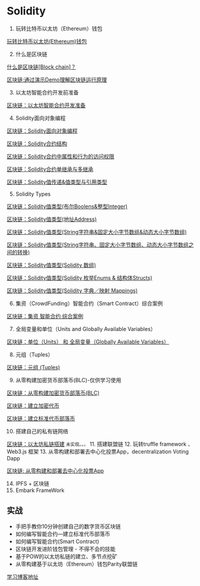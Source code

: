 # Solidity

1. 玩转比特币以太坊（Ethereum）钱包

[玩转比特币以太坊(Ethereum)钱包](https://blog.csdn.net/wtdask/article/details/81870520)

2. 什么是区块链

[什么是区块链[Block chain]？](https://blog.csdn.net/wtdask/article/details/81874367)

[区块链:通过演示Demo理解区块链运行原理](https://blog.csdn.net/wtdask/article/details/81903953)

3. 以太坊智能合约开发前准备

[区块链：以太坊智能合约开发准备](https://blog.csdn.net/wtdask/article/details/81911023)

4. Solidity面向对象编程

[区块链：Solidity面向对象编程](https://blog.csdn.net/wtdask/article/details/81944349)

[区块链：Solidity合约结构](https://blog.csdn.net/wtdask/article/details/81945422)

[区块链：Solidity合约中属性和行为的访问权限](https://blog.csdn.net/wtdask/article/details/81947743)

[区块链：Solidity合约单继承与多继承](https://blog.csdn.net/wtdask/article/details/81980649)

[区块链：Solidity值传递&值类型与引用类型](https://blog.csdn.net/wtdask/article/details/81984103)

5. Solidity Types

[区块链：Solidity值类型(布尔Boolens&整型Integer)](https://blog.csdn.net/wtdask/article/details/82011171)

[区块链：Solidity值类型(地址Address)](https://blog.csdn.net/wtdask/article/details/82020705)

[区块链：Solidity值类型(String字符串&固定大小字节数组&动态大小字节数组)](https://blog.csdn.net/wtdask/article/details/82114912)

[区块链：Solidity值类型(String字符串、固定大小字节数组、动态大小字节数组之间的转换)](https://blog.csdn.net/wtdask/article/details/82116550)

[区块链：Solidity值类型(Solidity 数组)](https://blog.csdn.net/wtdask/article/details/82145047)

[区块链：Solidity值类型(Solidity 枚举Enums & 结构体Structs)](https://blog.csdn.net/wtdask/article/details/82146563)

[区块链：Solidity值类型(Solidity 字典／映射 Mappings)](https://blog.csdn.net/wtdask/article/details/82147061)

6. 集资（CrowdFunding）智能合约（Smart Contract）综合案例

[区块链：集资 智能合约 综合案例](https://blog.csdn.net/wtdask/article/details/82149526)

7. 全局变量和单位（Units and Globally Available Variables）

[区块链：单位（Units） 和 全局变量（Globally Available Variables）](https://blog.csdn.net/wtdask/article/details/82150141)

8. 元组（Tuples）

[区块链：元组 (Tuples)](https://blog.csdn.net/wtdask/article/details/82177678)

9. 从零构建加密货币部落币(BLC)-仅供学习使用

[区块链：从零构建加密货币部落币(BLC)](https://blog.csdn.net/wtdask/article/details/82189289)

[区块链：建立加密代币](https://blog.csdn.net/wtdask/article/details/82220499)

[区块链：建立标准代币部落币](https://blog.csdn.net/wtdask/article/details/82226096)

10. 搭建自己的私有链网络

[区块链：以太坊私链搭建](https://blog.csdn.net/wtdask/article/details/82424476)   `未实现。。。`
11. 搭建联盟链
12. 玩转truffle framework 、Web3.js 框架
13. 从零构建和部署去中心化投票App，decentralization Voting Dapp

[区块链: 从零构建和部署去中心化投票App](https://blog.csdn.net/wtdask/article/details/82493876)

14. IPFS + 区块链
15. Embark FrameWork

## 实战

- 手把手教你10分钟创建自己的数字货币区块链
- 如何编写智能合约—建立标准代币部落币
- 如何编写智能合约(Smart Contract)
- 区块链开发进阶钱包管理 - 不得不会的技能
- 基于POW的以太坊私链的建立、多节点挖矿
- 从零构建基于以太坊（Ethereum）钱包Parity联盟链

[学习博客地址](http://liyuechun.org/page/5/#blog)
